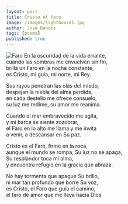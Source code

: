 ```yaml
---
layout: post
title: Cristo el faro
image: /images/lighthouse1.jpg
author: José Danois
tags: [poema]
published: true
---
```

![Faro](/images/lighthouse1.jpg)
En la oscuridad de la vida errante,  
cuando las sombras me envuelven sin fin,  
brilla un Faro en la noche constante,  
es Cristo, mi guía, mi norte, mi Rey.

  
Sus rayos penetran las olas del miedo,  
despejan la niebla del alma perdida,  
en cada destello me ofrece consuelo,  
su luz me redime, su amor me reanima.

  

Cuando el mar embravecido me agita,  
y mi barca se siente zozobrar,  
el Faro en lo alto me llama y me invita  
a venir, a descansar en Su paz.

  
Cristo es el Faro, firme en la roca,  
aunque el mundo se rompa, Su luz no se apaga,  
Su resplandor toca mi alma,  
y encuentra refugio en la gracia que abraza.

  
No hay tormenta que apague Su brillo,  
ni mar tan profundo que borre Su voz,  
es Cristo, el Faro que guía el camino,  
el faro de amor que me lleva hacia Dios.

